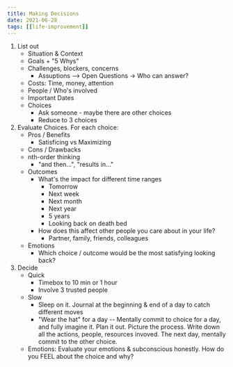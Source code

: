 ```yaml
---
title: Making Decisions
date: 2021-06-28
tags: [[life-improvement]]
---
```


1. List out
    - Situation & Context
    - Goals + "5 Whys"
    - Challenges, blockers, concerns
        - Assuptions --> Open Questions -> Who can answer?
    - Costs: Time, money, attention
    - People / Who's involved
    - Important Dates
    - Choices
        - Ask someone - maybe there are other choices
        - Reduce to 3 choices
2. Evaluate Choices. For each choice:
    - Pros / Benefits
        - Satisficing vs Maximizing
    - Cons / Drawbacks
    - nth-order thinking
        - "and then...", "results in..."
    - Outcomes
        - What's the impact for different time ranges
            - Tomorrow
            - Next week
            - Next month
            - Next year
            - 5 years
            - Looking back on death bed
        - How does this affect other people you care about in your life?
            - Partner, family, friends, colleagues
    - Emotions
        - Which choice / outcome would be the most satisfying looking back?
3. Decide
    - Quick
        - Timebox to 10 min or 1 hour
        - Involve 3 trusted people
    - Slow
        - Sleep on it. Journal at the beginning & end of a day to catch different moves
        - "Wear the hat" for a day -- Mentally commit to choice for a day, and fully imagine it. Plan it out. Picture the process. Write down all the actions, people, resources invoved. The next day, mentally commit to the other choice. 
    - Emotions: Evaluate your emotions & subconscious honestly. How do you FEEL about the choice and why?
